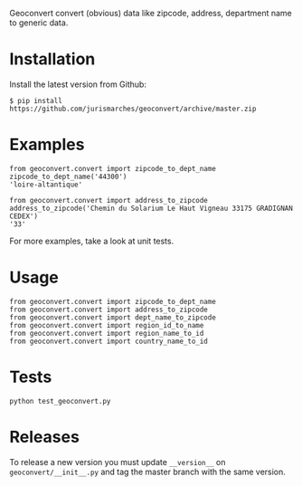 Geoconvert convert (obvious) data like zipcode, address, department name to generic data.

Installation
============

Install the latest version from Github:

    $ pip install https://github.com/jurismarches/geoconvert/archive/master.zip

Examples
========

    from geoconvert.convert import zipcode_to_dept_name
    zipcode_to_dept_name('44300')
    'loire-altantique'

    from geoconvert.convert import address_to_zipcode
    address_to_zipcode('Chemin du Solarium Le Haut Vigneau 33175 GRADIGNAN CEDEX')
    '33'

For more examples, take a look at unit tests.

Usage
=====

    from geoconvert.convert import zipcode_to_dept_name
    from geoconvert.convert import address_to_zipcode
    from geoconvert.convert import dept_name_to_zipcode
    from geoconvert.convert import region_id_to_name
    from geoconvert.convert import region_name_to_id
    from geoconvert.convert import country_name_to_id

Tests
=====

    python test_geoconvert.py

Releases
========

To release a new version you must update `__version__` on `geoconvert/__init__.py`
and tag the master branch with the same version.
